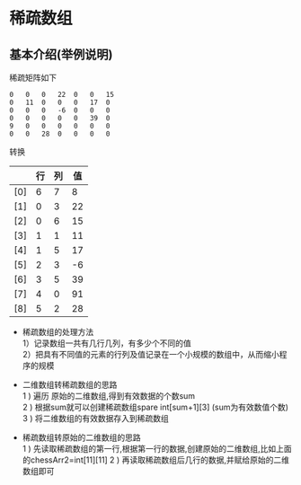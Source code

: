 # 稀疏数组
## 基本介绍(举例说明)
稀疏矩阵如下
```
0   0   0   22  0   0   15
0   11  0   0   0   17  0
0   0   0   -6  0   0   0
0   0   0   0   0   39  0
9   0   0   0   0   0   0
0   0   28  0   0   0   0
```
转换
 
|  | 行 | 列 | 值 |
| -------- | -------- | -------- | -------- |
| [0] | 6 | 7 | 8 |
| [1] | 0 | 3 | 22 |
| [2] | 0 | 6 | 15 |
| [3] | 1 | 1 | 11 |
| [4] | 1 | 5 | 17 |
| [5] | 2 | 3 | -6 |
| [6] | 3 | 5 | 39 |
| [7] | 4 | 0 | 91 |
| [8] | 5 | 2 | 28 |
- 稀疏数组的处理方法  
 1）记录数组一共有几行几列，有多少个不同的值  
 2）把具有不同值的元素的行列及值记录在一个小规模的数组中，从而缩小程序的规模

- 二维数组转稀疏数组的思路  
 1 ) 遍历 原始的二维数组,得到有效数据的个数sum  
 2 ) 根据sum就可以创建稀疏数组spare int[sum+1][3] (sum为有效数值个数)  
 3 ) 将二维数组的有效数据存入到稀疏数组
 
- 稀疏数组转原始的二维数组的思路  
 1 ) 先读取稀疏数组的第一行,根据第一行的数据,创建原始的二维数组,比如上面的chessArr2=int[11][11]
 2 ) 再读取稀疏数组后几行的数据,并赋给原始的二维数组即可